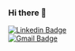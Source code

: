 ### Hi there 👋

[![Linkedin Badge](https://img.shields.io/badge/-ChristopheAdriaensens-blue?style=flat-square&logo=Linkedin&logoColor=white&link=https://www.linkedin.com/in/christophe-adriaensens)](https://www.linkedin.com/in/christophe-adriaensens/)
<br>
[![Gmail Badge](https://img.shields.io/badge/-christophe.adriaensens@gmail.com-c14438?style=flat-square&logo=Gmail&logoColor=white&link=mailto:christophe.adriaensens@gmail.com)](mailto:christophe.adriaensens@gmail.com) 
